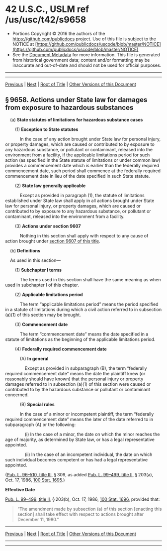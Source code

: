 ---
---

# 42 U.S.C., USLM ref /us/usc/t42/s9658

* Portions Copyright © 2016 the authors of the https://github.com/publicdocs project.
  Use of this file is subject to the NOTICE at [https://github.com/publicdocs/uscode/blob/master/NOTICE](https://github.com/publicdocs/uscode/blob/master/NOTICE)
* See the [Document Metadata](././../../../../..//README.md) for more information.
  This file is generated from historical government data; content and/or formatting may be inaccurate and out-of-date and should not be used for official purposes.

----------
----------

[Previous](./../../../../..//us/usc/t42/ch103/schIII/m__us_usc_t42_s9657.md) | [Next](./../../../../..//us/usc/t42/ch103/schIII/m__us_usc_t42_s9659.md) | [Root of Title](./../../../../../) | [Other Versions of this Document](https://publicdocs.github.io/go/links?ns=uslm&ref=%2Fus%2Fusc%2Ft42%2Fs9658)

## § 9658. Actions under State law for damages from exposure to hazardous substances

    (a) __State statutes of limitations for hazardous substance cases__ 

        (1) __Exception to State statutes__ 

            In the case of any action brought under State law for personal injury, or property damages, which are caused or contributed to by exposure to any hazardous substance, or pollutant or contaminant, released into the environment from a facility, if the applicable limitations period for such action (as specified in the State statute of limitations or under common law) provides a commencement date which is earlier than the federally required commencement date, such period shall commence at the federally required commencement date in lieu of the date specified in such State statute.

        (2) __State law generally applicable__ 

            Except as provided in paragraph (1), the statute of limitations established under State law shall apply in all actions brought under State law for personal injury, or property damages, which are caused or contributed to by exposure to any hazardous substance, or pollutant or contaminant, released into the environment from a facility.

        (3) __Actions under section 9607__ 

            Nothing in this section shall apply with respect to any cause of action brought under [section 9607 of this title][/us/usc/t42/s9607].

    (b) __Definitions__ 

    As used in this section—

        (1) __Subchapter I terms__ 

            The terms used in this section shall have the same meaning as when used in subchapter I of this chapter.

        (2) __Applicable limitations period__ 

            The term “applicable limitations period” means the period specified in a statute of limitations during which a civil action referred to in subsection (a)(1) of this section may be brought.

        (3) __Commencement date__ 

            The term “commencement date” means the date specified in a statute of limitations as the beginning of the applicable limitations period.

        (4) __Federally required commencement date__ 

            (A) __In general__ 

                Except as provided in subparagraph (B), the term “federally required commencement date” means the date the plaintiff knew (or reasonably should have known) that the personal injury or property damages referred to in subsection (a)(1) of this section were caused or contributed to by the hazardous substance or pollutant or contaminant concerned.

            (B) __Special rules__ 

            In the case of a minor or incompetent plaintiff, the term “federally required commencement date” means the later of the date referred to in subparagraph (A) or the following:

                (i) In the case of a minor, the date on which the minor reaches the age of majority, as determined by State law, or has a legal representative appointed.

                (ii) In the case of an incompetent individual, the date on which such individual becomes competent or has had a legal representative appointed.

([Pub. L. 96–510, title III][/us/pl/96/510/tIII], § 309, as added [Pub. L. 99–499, title II][/us/pl/99/499/tII], § 203(a), Oct. 17, 1986, [100 Stat. 1695][/us/stat/100/1695].)

 __Effective Date__ 

[Pub. L. 99–499, title II][/us/pl/99/499/tII], § 203(b), Oct. 17, 1986, [100 Stat. 1696][/us/stat/100/1696], provided that: 

> “The amendment made by subsection (a) of this section \[enacting this section\] shall take effect with respect to actions brought after December 11, 1980.”

----------

[Previous](./../../../../..//us/usc/t42/ch103/schIII/m__us_usc_t42_s9657.md) | [Next](./../../../../..//us/usc/t42/ch103/schIII/m__us_usc_t42_s9659.md) | [Root of Title](./../../../../../) | [Other Versions of this Document](https://publicdocs.github.io/go/links?ns=uslm&ref=%2Fus%2Fusc%2Ft42%2Fs9658)

----------
----------

[/us/usc/t42/s9607]: https://publicdocs.github.io/go/links?ns=uslm&ref=%2Fus%2Fusc%2Ft42%2Fs9607
[/us/pl/96/510/tIII]: https://publicdocs.github.io/go/links?ns=uslm&ref=%2Fus%2Fpl%2F96%2F510%2FtIII
[/us/pl/99/499/tII]: https://publicdocs.github.io/go/links?ns=uslm&ref=%2Fus%2Fpl%2F99%2F499%2FtII
[/us/stat/100/1695]: https://publicdocs.github.io/go/links?ns=uslm&ref=%2Fus%2Fstat%2F100%2F1695
[/us/pl/99/499/tII]: https://publicdocs.github.io/go/links?ns=uslm&ref=%2Fus%2Fpl%2F99%2F499%2FtII
[/us/stat/100/1696]: https://publicdocs.github.io/go/links?ns=uslm&ref=%2Fus%2Fstat%2F100%2F1696


